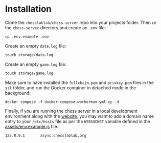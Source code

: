 # Installation

Clone the `chesslablab/chess-server` repo into your projects folder. Then `cd` the `chess-server` directory and create an `.env` file:

```txt
cp .env.example .env
```

Create an empty `data.log` file:

```txt
touch storage/data.log
```

Create an empty `game.log` file:

```txt
touch storage/game.log
```

Make sure to have installed the `fullchain.pem` and `privkey.pem` files in the `ssl` folder, and run the Docker container in detached mode in the background:

```txt
docker compose -f docker-compose.workerman.yml up -d
```

Finally, if you are running the chess server in a local development environment along with the [website](https://github.com/chesslablab/website), you may want to add a domain name entry to your `/etc/hosts` file as per the `WEBSOCKET` variable defined in the [assets/env.example.js](https://github.com/chesslablab/website/blob/main/assets/env.example.js) file.

```txt
127.0.0.1       async.chesslablab.org
```
